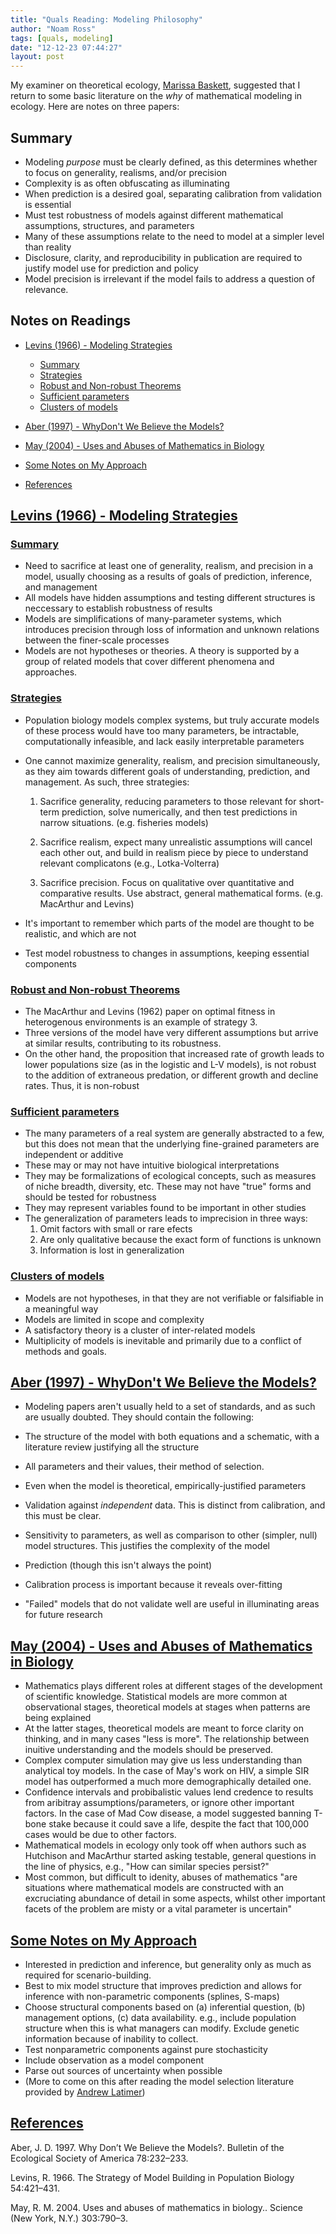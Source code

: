 ```yaml
---
title: "Quals Reading: Modeling Philosophy"
author: "Noam Ross"
tags: [quals, modeling]
date: "12-12-23 07:44:27"
layout: post
--- 
```



My examiner on theoretical ecology, [Marissa
Baskett](http://www.des.ucdavis.edu/faculty/baskett/), suggested that I
return to some basic literature on the *why* of mathematical modeling in
ecology. Here are notes on three papers:

Summary
-------

-   Modeling *purpose* must be clearly defined, as this determines
    whether to focus on generality, realisms, and/or precision
-   Complexity is as often obfuscating as illuminating
-   When prediction is a desired goal, separating calibration from
    validation is essential
-   Must test robustness of models against different mathematical
    assumptions, structures, and parameters
-   Many of these assumptions relate to the need to model at a simpler
    level than reality
-   Disclosure, clarity, and reproducibility in publication are required
    to justify model use for prediction and policy
-   Model precision is irrelevant if the model fails to address a
    question of relevance.

Notes on Readings
-----------------

-   [Levins (1966) - Modeling
    Strategies](#levins1966---modeling-strategies)
    -   [Summary](#summary-1)
    -   [Strategies](#strategies)
    -   [Robust and Non-robust
        Theorems](#robust-and-non-robust-theorems)
    -   [Sufficient parameters](#sufficient-parameters)
    -   [Clusters of models](#clusters-of-models)

-   [Aber (1997) - WhyDon't We Believe the
    Models?](#aber1997---whydont-we-believe-the-models)
-   [May (2004) - Uses and Abuses of Mathematics in
    Biology](#may2004---uses-and-abuses-of-mathematics-in-biology)
-   [Some Notes on My Approach](#some-notes-on-my-approach)
-   [References](#references)

[Levins (1966) - Modeling Strategies](#TOC)
-------------------------------------------

### [Summary](#TOC)

-   Need to sacrifice at least one of generality, realism, and precision
    in a model, usually choosing as a results of goals of prediction,
    inference, and management
-   All models have hidden assumptions and testing different structures
    is neccessary to establish robustness of results
-   Models are simplifications of many-parameter systems, which
    introduces precision through loss of information and unknown
    relations between the finer-scale processes
-   Models are not hypotheses or theories. A theory is supported by a
    group of related models that cover different phenomena and
    approaches.

### [Strategies](#TOC)

-   Population biology models complex systems, but truly accurate models
    of these process would have too many parameters, be intractable,
    computationally infeasible, and lack easily interpretable parameters
-   One cannot maximize generality, realism, and precision
    simultaneously, as they aim towards different goals of
    understanding, prediction, and management. As such, three
    strategies:
    1.  Sacrifice generality, reducing parameters to those relevant for
        short-term prediction, solve numerically, and then test
        predictions in narrow situations. (e.g. fisheries models)

    2.  Sacrifice realism, expect many unrealistic assumptions will
        cancel each other out, and build in realism piece by piece to
        understand relevant complicatons (e.g., Lotka-Volterra)

    3.  Sacrifice precision. Focus on qualitative over quantitative and
        comparative results. Use abstract, general mathematical forms.
        (e.g. MacArthur and Levins)

-   It's important to remember which parts of the model are thought to
    be realistic, and which are not
-   Test model robustness to changes in assumptions, keeping essential
    components

### [Robust and Non-robust Theorems](#TOC)

-   The MacArthur and Levins (1962) paper on optimal fitness in
    heterogenous environments is an example of strategy 3.
-   Three versions of the model have very different assumptions but
    arrive at similar results, contributing to its robustness.
-   On the other hand, the proposition that increased rate of growth
    leads to lower populations size (as in the logistic and L-V models),
    is not robust to the addition of extraneous predation, or different
    growth and decline rates. Thus, it is non-robust

### [Sufficient parameters](#TOC)

-   The many parameters of a real system are generally abstracted to a
    few, but this does not mean that the underlying fine-grained
    parameters are independent or additive
-   These may or may not have intuitive biological interpretations
-   They may be formalizations of ecological concepts, such as measures
    of niche breadth, diversity, etc. These may not have "true" forms
    and should be tested for robustness
-   They may represent variables found to be important in other studies
-   The generalization of parameters leads to imprecision in three ways:
    1.  Omit factors with small or rare efects
    2.  Are only qualitative because the exact form of functions is
        unknown
    3.  Information is lost in generalization

### [Clusters of models](#TOC)

-   Models are not hypotheses, in that they are not verifiable or
    falsifiable in a meaningful way
-   Models are limited in scope and complexity
-   A satisfactory theory is a cluster of inter-related models
-   Multiplicity of models is inevitable and primarily due to a conflict
    of methods and goals.

[Aber (1997) - WhyDon't We Believe the Models?](#TOC)
-----------------------------------------------------

-   Modeling papers aren't usually held to a set of standards, and as
    such are usually doubted. They should contain the following:

-   The structure of the model with both equations and a schematic, with
    a literature review justifying all the structure
-   All parameters and their values, their method of selection.
-   Even when the model is theoretical, empirically-justified parameters
-   Validation against *independent* data. This is distinct from
    calibration, and this must be clear.
-   Sensitivity to parameters, as well as comparison to other (simpler,
    null) model structures. This justifies the complexity of the model
-   Prediction (though this isn't always the point)
-   Calibration process is important because it reveals over-fitting
-   "Failed" models that do not validate well are useful in illuminating
    areas for future research

[May (2004) - Uses and Abuses of Mathematics in Biology](#TOC)
--------------------------------------------------------------

-   Mathematics plays different roles at different stages of the
    development of scientific knowledge. Statistical models are more
    common at observational stages, theoretical models at stages when
    patterns are being explained
-   At the latter stages, theoretical models are meant to force clarity
    on thinking, and in many cases "less is more". The relationship
    between inuitive understanding and the models should be preserved.
-   Complex computer simulation may give us less understanding than
    analytical toy models. In the case of May's work on HIV, a simple
    SIR model has outperformed a much more demographically detailed one.
-   Confidence intervals and probibalistic values lend credence to
    results from aribitray assumptions/parameters, or ignore other
    important factors. In the case of Mad Cow disease, a model suggested
    banning T-bone stake because it could save a life, despite the fact
    that 100,000 cases would be due to other factors.
-   Mathematical models in ecology only took off when authors such as
    Hutchison and MacArthur started asking testable, general questions
    in the line of physics, e.g., "How can similar species persist?"
-   Most common, but difficult to idenity, abuses of mathematics "are
    situations where mathematical models are constructed with an
    excruciating abundance of detail in some aspects, whilst other
    important facets of the problem are misty or a vital parameter is
    uncertain"

[Some Notes on My Approach](#TOC)
---------------------------------

-   Interested in prediction and inference, but generality only as much
    as required for scenario-building.
-   Best to mix model structure that improves prediction and allows for
    inference with non-parametric components (splines, S-maps)
-   Choose structural components based on (a) inferential question, (b)
    management options, (c) data availability. e.g., include population
    structure when this is what managers can modify. Exclude genetic
    information because of inability to collect.
-   Test nonparametric components against pure stochasticity
-   Include observation as a model component
-   Parse out sources of uncertainty when possible
-   (More to come on this after reading the model selection literature
    provided by [Andrew
    Latimer](http://www.plantsciences.ucdavis.edu/faculty/latimer/index.htm))

[References](#TOC)
------------------

Aber, J. D. 1997. Why Don’t We Believe the Models?. Bulletin of the
Ecological Society of America 78:232–233.

Levins, R. 1966. The Strategy of Model Building in Population Biology
54:421–431.

May, R. M. 2004. Uses and abuses of mathematics in biology.. Science
(New York, N.Y.) 303:790–3.
